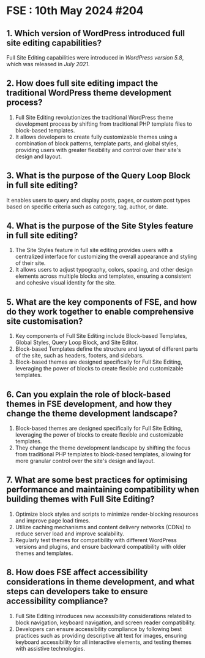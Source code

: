 # FSE : 10th May 2024 #204
## 1. Which version of WordPress introduced full site editing capabilities?
Full Site Editing capabilities were introduced in *WordPress version 5.8*, which was released in *July 2021*.
## 2. How does full site editing impact the traditional WordPress theme development process?
1. Full Site Editing revolutionizes the traditional WordPress theme development process by shifting from traditional PHP template files to block-based templates.
2. It allows developers to create fully customizable themes using a combination of block patterns, template parts, and global styles, providing users with greater flexibility and control over their site's design and layout.
## 3. What is the purpose of the Query Loop Block in full site editing?
It enables users to query and display posts, pages, or custom post types based on specific criteria such as category, tag, author, or date.
## 4. What is the purpose of the Site Styles feature in full site editing?
1. The Site Styles feature in full site editing provides users with a centralized interface for customizing the overall appearance and styling of their site.
2. It allows users to adjust typography, colors, spacing, and other design elements across multiple blocks and templates, ensuring a consistent and cohesive visual identity for the site.
## 5. What are the key components of FSE, and how do they work together to enable comprehensive site customisation?
1. Key components of Full Site Editing include Block-based Templates, Global Styles, Query Loop Block, and Site Editor.
2. Block-based Templates define the structure and layout of different parts of the site, such as headers, footers, and sidebars.
3. Block-based themes are designed specifically for Full Site Editing, leveraging the power of blocks to create flexible and customizable templates.
## 6. Can you explain the role of block-based themes in FSE development, and how they change the theme development landscape?
1. Block-based themes are designed specifically for Full Site Editing, leveraging the power of blocks to create flexible and customizable templates.
2. They change the theme development landscape by shifting the focus from traditional PHP templates to block-based templates, allowing for more granular control over the site's design and layout.
## 7. What are some best practices for optimising performance and maintaining compatibility when building themes with Full Site Editing?
1. Optimize block styles and scripts to minimize render-blocking resources and improve page load times.
2. Utilize caching mechanisms and content delivery networks (CDNs) to reduce server load and improve scalability.
3. Regularly test themes for compatibility with different WordPress versions and plugins, and ensure backward compatibility with older themes and templates.

## 8. How does FSE affect accessibility considerations in theme development, and what steps can developers take to ensure accessibility compliance?
1. Full Site Editing introduces new accessibility considerations related to block navigation, keyboard navigation, and screen reader compatibility.
2. Developers can ensure accessibility compliance by following best practices such as providing descriptive alt text for images, ensuring keyboard accessibility for all interactive elements, and testing themes with assistive technologies.